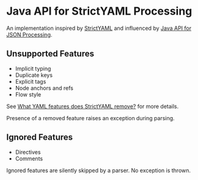 # Java API for StrictYAML Processing

An implementation inspired by [StrictYAML](https://github.com/crdoconnor/strictyaml) and influenced by [Java API for JSON Processing](https://github.com/eclipse-ee4j/jsonp).

## Unsupported Features
- Implicit typing
- Duplicate keys
- Explicit tags
- Node anchors and refs
- Flow style

See [What YAML features does StrictYAML remove?](https://hitchdev.com/strictyaml/features-removed/) for more details.

Presence of a removed feature raises an exception during parsing.

## Ignored Features
- Directives
- Comments

Ignored features are silently skipped by a parser. No exception is thrown.
